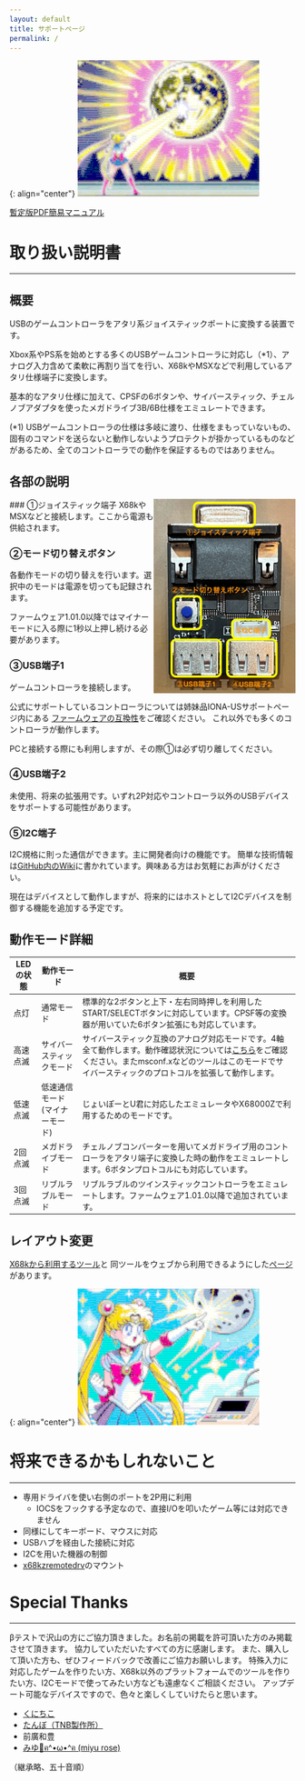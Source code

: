 ```yaml
---
layout: default
title: サポートページ
permalink: /
---
```

{: align="center"}
![Moonshot](MS2.png)

[暫定版PDF簡易マニュアル](papers/draft.pdf)

# 取り扱い説明書
---
## 概要
USBのゲームコントローラをアタリ系ジョイスティックポートに変換する装置です。

Xbox系やPS系を始めとする多くのUSBゲームコントローラに対応し（*1）、アナログ入力含めて柔軟に再割り当てを行い、X68kやMSXなどで利用しているアタリ仕様端子に変換します。

基本的なアタリ仕様に加えて、CPSFの6ボタンや、サイバースティック、チェルノブアダプタを使ったメガドライブ3B/6B仕様をエミュレートできます。

(*1) USBゲームコントローラの仕様は多岐に渡り、仕様をまもっていないもの、固有のコマンドを送らないと動作しないようプロテクトが掛かっているものなどがあるため、全てのコントローラでの動作を保証するものではありません。

## 各部の説明
<img alt="Rev3" src="rev3.jpg" width=250px align="right">
### ①ジョイスティック端子
X68kやMSXなどと接続します。ここから電源も供給されます。

### ②モード切り替えボタン
各動作モードの切り替えを行います。選択中のモードは電源を切っても記録されます。

ファームウェア1.01.0以降ではマイナーモードに入る際に1秒以上押し続ける必要があります。

### ③USB端子1
ゲームコントローラを接続します。

公式にサポートしているコントローラについては姉妹品IONA-USサポートページ内にある
[ファームウェアの互換性](https://toyoshim.github.io/iona-us/firmware)をご確認ください。
これ以外でも多くのコントローラが動作します。

PCと接続する際にも利用しますが、その際①は必ず切り離してください。

### ④USB端子2

未使用、将来の拡張用です。いずれ2P対応やコントローラ以外のUSBデバイスをサポートする可能性があります。

### ⑤I2C端子

I2C規格に則った通信ができます。主に開発者向けの機能です。
簡単な技術情報は[GitHub内のWiki](https://github.com/toyoshim/Moonshot/wiki/I2C-Support)に書かれています。興味ある方はお気軽にお声がけください。

現在はデバイスとして動作しますが、将来的にはホストとしてI2Cデバイスを制御する機能を追加する予定です。

## 動作モード詳細

| LEDの状態 | 動作モード | 概要 |
|-|-|-|
| 点灯 | 通常モード | 標準的な2ボタンと上下・左右同時押しを利用したSTART/SELECTボタンに対応しています。CPSF等の変換器が用いていた6ボタン拡張にも対応しています。 |
| 高速点滅 | サイバースティックモード | サイバースティック互換のアナログ対応モードです。4軸全て動作します。動作確認状況については[こちら](https://github.com/toyoshim/Moonshot/wiki/%E4%BA%92%E6%8F%9B%E6%80%A7%E7%A2%BA%E8%AA%8D%E7%8A%B6%E6%B3%81)をご確認ください。またmsconf.xなどのツールはこのモードでサイバースティックのプロトコルを拡張して動作します。|
| 低速点滅 | 低速通信モード (マイナーモード) | じょいぽーとU君に対応したエミュレータやX68000Zで利用するためのモードです。|
| 2回点滅 | メガドライブモード | チェルノブコンバーターを用いてメガドライブ用のコントローラをアタリ端子に変換した時の動作をエミュレートします。6ボタンプロトコルにも対応しています。|
| 3回点滅 | リブルラブルモード | リブルラブルのツインスティックコントローラをエミュレートします。ファームウェア1.01.0以降で追加されています。|

## レイアウト変更
[X68kから利用するツール](https://github.com/toyoshim/Moonshot/tree/main/tools)と
同ツールをウェブから利用できるようにした[ページ](setting)があります。

{: align="center"}
![Moonshot](MS1.png)

# 将来できるかもしれないこと
---
- 専用ドライバを使い右側のポートを2P用に利用
  + IOCSをフックする予定なので、直接I/Oを叩いたゲーム等には対応できません
- 同様にしてキーボード、マウスに対応
- USBハブを経由した接続に対応
- I2Cを用いた機器の制御
- [x68kzremotedrv](https://github.com/yunkya2/x68kzremotedrv)のマウント


# Special Thanks
---
βテストで沢山の方にご協力頂きました。お名前の掲載を許可頂いた方のみ掲載させて頂きます。
協力していただいたすべての方に感謝します。
また、購入して頂いた方も、ぜひフィードバックで改善にご協力お願いします。
特殊入力に対応したゲームを作りたい方、X68k以外のプラットフォームでのツールを作りたい方、I2Cモードで使ってみたい方なども遠慮なくご相談ください。
アップデート可能なデバイスですので、色々と楽しくしていけたらと思います。

- [くにちこ](https://twitter.com/kunichiko)
- [たんぼ（TNB製作所）](https://twitter.com/h_koma2)
- 前廣和豊
- [みゆ🌹ฅ^•ω•^ฅ (miyu rose) ](https://twitter.com/arith_rose)

（継承略、五十音順）